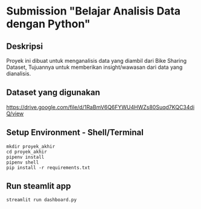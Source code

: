 # Submission "Belajar Analisis Data dengan Python"

## Deskripsi
Proyek ini dibuat untuk menganalisis data yang diambil dari Bike Sharing Dataset, Tujuannya untuk memberikan insight/wawasan dari data yang dianalisis.

## Dataset yang digunakan
https://drive.google.com/file/d/1RaBmV6Q6FYWU4HWZs80Suqd7KQC34diQ/view

## Setup Environment - Shell/Terminal
```
mkdir proyek_akhir
cd proyek_akhir
pipenv install
pipenv shell
pip install -r requirements.txt
```

## Run steamlit app
```
streamlit run dashboard.py
```
